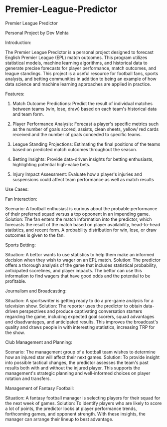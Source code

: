 # Premier-League-Predictor

Premier League 
Predictor


Personal Project by Dev Mehta


Introduction:

The Premier League Predictor is a personal project designed to forecast English Premier League (EPL) match outcomes. This program utilizes statistical models, machine learning algorithms, and historical data to generate precise forecasts for player performance, match outcomes, and league standings. This project is a useful resource for football fans, sports analysts, and betting communities in addition to being an example of how data science and machine learning approaches are applied in practice.


Features:

1. Match Outcome Predictions:
Predict the result of individual matches between teams (win, lose, draw) based on each team's historical data and team form.

2. Player Performance Analysis:
Forecast a player's specific metrics such as the number of goals scored, assists, clean sheets, yellow/ red cards received and the number of goals conceded to specific teams. 

3. League Standing Projections:
Estimating the final positions of the teams based on predicted match outcomes throughout the season. 

4. Betting Insights:
Provide data-driven insights for betting enthusiasts, highlighting potential high-value bets. 

5. Injury Impact Assessment:
Evaluate how a player's injuries and suspensions could affect team performance as well as match results
	



Use Cases:

Fan Interaction:

Scenario: A football enthusiast is curious about the probable performance of their preferred squad versus a top opponent in an impending game.
Solution: The fan enters the match information into the predictor, which forecasts the result of the match based on player availability, head-to-head statistics, and recent form. A probability distribution for win, lose, or draw outcomes is given to the fan.

Sports Betting:

Situation: A bettor wants to use statistics to help them make an informed decision when they wish to wager on an EPL match.
Solution: The predictor offers a thorough analysis of the game that includes statistical probability, anticipated scorelines, and player impacts. The bettor can use this information to find wagers that have good odds and the potential to be profitable.

Journalism and Broadcasting:

Situation: A sportswriter is getting ready to do a pre-game analysis for a television show.
Solution: The reporter uses the predictor to obtain data-driven perspectives and produce captivating conversation starters regarding the game, including expected goal scorers, squad advantages and disadvantages, and anticipated results. This improves the broadcast's quality and draws people in with interesting statistics, increasing TRP for the show.



Club Management and Planning:

Scenario: The management group of a football team wishes to determine how an injured star will affect their next games.
Solution: To provide insight into possible tactical changes, the predictor assesses the team's past results both with and without the injured player. This supports the management's strategic planning and well-informed choices on player rotation and transfers.

Management of Fantasy Football:

Situation: A fantasy football manager is selecting players for their squad for the next week of games.
Solution: To identify players who are likely to score a lot of points, the predictor looks at player performance trends, forthcoming games, and opponent strength. With these insights, the manager can arrange their lineup to best advantage.





